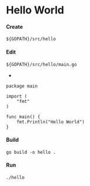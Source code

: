 # Hello World

#### Create

    ${GOPATH}/src/hello

#### Edit

    ${GOPATH}/src/hello/main.go

-

	package main

	import (
		"fmt"
	)

	func main() {
		fmt.Println("Hello World")
	}

#### Build

    go build -o hello .

#### Run

    ./hello
